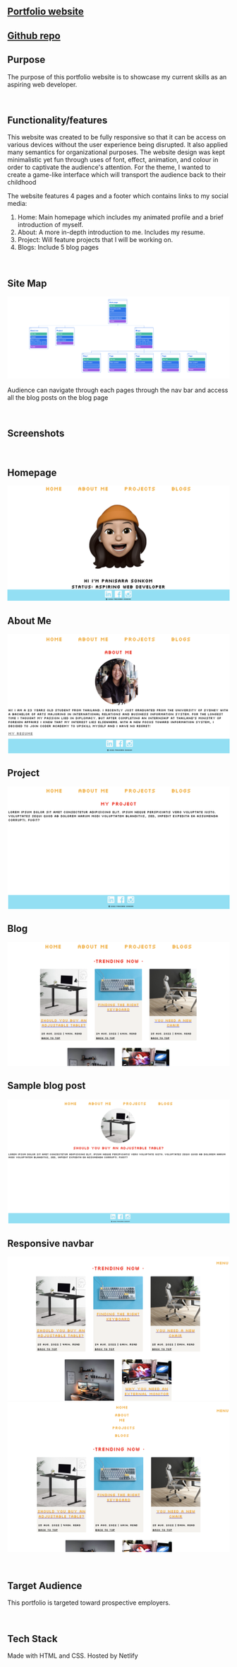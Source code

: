 ## [Portfolio website](https://psonkom20-portfolio.netlify.app)
## [Github repo](https://github.com/psonkom20/PanisaraSonkom_T1A2)
## Purpose
The purpose of this portfolio website is to showcase my current skills as an aspiring web developer.

<br>

## Functionality/features
This website was created to be fully responsive so that it can be access on various devices without the user experience being disrupted. It also applied many semantics for organizational purposes. The website design was kept minimalistic yet fun through uses of font, effect, animation, and colour in order to captivate the audience's attention. For the theme, I wanted to create a game-like interface which will transport the audience back to their childhood

The website features 4 pages and a footer which contains links to my social media:
1. Home: Main homepage which includes my animated profile and a brief introduction of myself.
2. About: A more in-depth introduction to me. Includes my resume.
3. Project: Will feature projects that I will be working on.
4. Blogs: Include 5 blog pages

<br>

## Site Map
![Image of sitemap](Resources/Docs/site-map.png)

Audience can navigate through each pages through the nav bar and access all the blog posts on the blog page

<br>

## Screenshots
<br>

## Homepage
![Image of homepage](Resources/Docs/homepage.png)
## About Me
![Image of about me page](Resources/Docs/about-me-page.png)
## Project
![Image of project page](Resources/Docs/project-page.png)
## Blog
![Image of blog page](Resources/Docs/blog-page.png)
## Sample blog post
![Image of blog post](Resources/Docs/blog-post.png)
## Responsive navbar
![Image of nav bar](Resources/Docs/navbar-smallscreen.png)
![Image of nav bar](Resources/Docs/navbar-smallscreen-full.png)

<br>

## Target Audience
This portfolio is targeted toward prospective employers.

<br>

## Tech Stack
Made with HTML and CSS. Hosted by Netlify